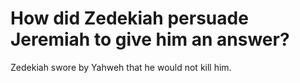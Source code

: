 # How did Zedekiah persuade Jeremiah to give him an answer?

Zedekiah swore by Yahweh that he would not kill him.
